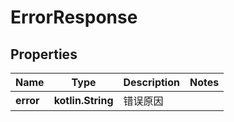 
# ErrorResponse

## Properties
| Name | Type | Description | Notes |
| ------------ | ------------- | ------------- | ------------- |
| **error** | **kotlin.String** | 错误原因 |  |



